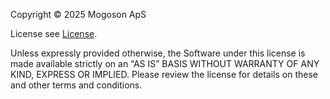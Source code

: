 Copyright © 2025 Mogoson ApS

License see [License](https://www.mogoson.com/license).

Unless expressly provided otherwise, the Software under this license is made available strictly on an “AS IS” BASIS WITHOUT WARRANTY OF ANY KIND, EXPRESS OR IMPLIED. Please review the license for details on these and other terms and conditions.